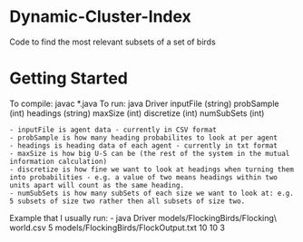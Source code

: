 # Dynamic-Cluster-Index
Code to find the most relevant subsets of a set of birds

# Getting Started
To compile: javac \*.java
To run: java Driver inputFile (string) probSample (int) headings (string) maxSize (int) discretize (int) numSubSets (int)

	- inputFile is agent data - currently in CSV format
	- probSample is how many heading probabilites to look at per agent
	- headings is heading data of each agent - currently in txt format
	- maxSize is how big U-S can be (the rest of the system in the mutual information calculation)
	- discretize is how fine we want to look at headings when turning them into probabilities - e.g. a value of two means headings within two units apart will count as the same heading.
	- numSubSets is how many subSets of each size we want to look at: e.g. 5 subsets of size two rather then all subsets of size two.

Example that I usually run:
	- java Driver models/FlockingBirds/Flocking\ world.csv 5 models/FlockingBirds/FlockOutput.txt 10 10 3
